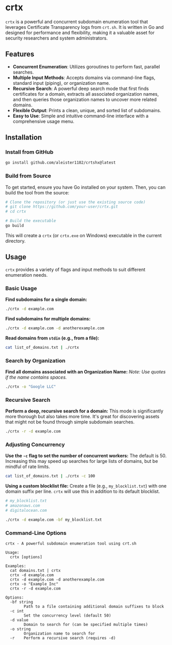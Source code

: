 # crtx

`crtx` is a powerful and concurrent subdomain enumeration tool that leverages Certificate Transparency logs from `crt.sh`. It is written in Go and designed for performance and flexibility, making it a valuable asset for security researchers and system administrators.

## Features

- **Concurrent Enumeration**: Utilizes goroutines to perform fast, parallel searches.
- **Multiple Input Methods**: Accepts domains via command-line flags, standard input (piping), or organization name.
- **Recursive Search**: A powerful deep search mode that first finds certificates for a domain, extracts all associated organization names, and then queries those organization names to uncover more related domains.
- **Flexible Output**: Prints a clean, unique, and sorted list of subdomains.
- **Easy to Use**: Simple and intuitive command-line interface with a comprehensive usage menu.

## Installation

### Install from GitHub
```sh
go install github.com/aleister1102/crtshx@latest
```

### Build from Source

To get started, ensure you have Go installed on your system. Then, you can build the tool from the source:

```sh
# Clone the repository (or just use the existing source code)
# git clone https://github.com/your-user/crtx.git
# cd crtx

# Build the executable
go build
```
This will create a `crtx` (or `crtx.exe` on Windows) executable in the current directory.

## Usage

`crtx` provides a variety of flags and input methods to suit different enumeration needs.

### Basic Usage

**Find subdomains for a single domain:**
```sh
./crtx -d example.com
```

**Find subdomains for multiple domains:**
```sh
./crtx -d example.com -d anotherexample.com
```

**Read domains from `stdin` (e.g., from a file):**
```sh
cat list_of_domains.txt | ./crtx
```

### Search by Organization

**Find all domains associated with an Organization Name:**
*Note: Use quotes if the name contains spaces.*
```sh
./crtx -o "Google LLC"
```

### Recursive Search

**Perform a deep, recursive search for a domain:**
This mode is significantly more thorough but also takes more time. It's great for discovering assets that might not be found through simple subdomain searches.
```sh
./crtx -r -d example.com
```

### Adjusting Concurrency

**Use the `-c` flag to set the number of concurrent workers:**
The default is 50. Increasing this may speed up searches for large lists of domains, but be mindful of rate limits.
```sh
cat list_of_domains.txt | ./crtx -c 100
```

**Using a custom blocklist file:**
Create a file (e.g., `my_blocklist.txt`) with one domain suffix per line. `crtx` will use this in addition to its default blocklist.
```sh
# my_blocklist.txt
# amazonaws.com
# digitalocean.com

./crtx -d example.com -bf my_blocklist.txt
```

### Command-Line Options

```
crtx - A powerful subdomain enumeration tool using crt.sh

Usage:
  crtx [options]

Examples:
  cat domains.txt | crtx
  crtx -d example.com
  crtx -d example.com -d anotherexample.com
  crtx -o "Example Inc"
  crtx -r -d example.com

Options:
  -bf string
        Path to a file containing additional domain suffixes to block
  -c int
        Set the concurrency level (default 50)
  -d value
        Domain to search for (can be specified multiple times)
  -o string
        Organization name to search for
  -r    Perform a recursive search (requires -d) 